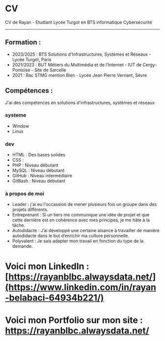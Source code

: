 # CV
CV de Rayan - Etudiant Lycée Turgot en BTS informatique Cybersécurité

<hr>

## Formation : 

- 2023/2025 : BTS Solutions d'Infrastructures, Systèmes et Réseaux - Lycée Turgot, Paris
- 2021/2023 :  BUT Métiers du Multimédia et de l’Internet - IUT de Cergy-Pontoise - Site de Sarcelle
- 2021 : Bac STMG mention Bien - Lycée Jean Pierre Vernant, Sèvre

## Compétences :
J'ai des compétences en solutions d'infrastructures, systèmes et réseaux

### systeme
- Window
- Linux
  
### dev
- HTML : Des bases solides 
- CSS : 
- PHP : Niveau débutant 
- MySQL : Niveau débutant
- GitHub : Niveau intermédiaire
- GitBash : Niveau débutant

### à propos de moi 
- Leader : j'ai eu l'occassion de mener plusieurs fois un groupe dans des projets différents.
- Entreprenant : Si un tiers me communique une idée de projet et que cette dernière est en cohérence avec mes principes, je me hâte à la tâche.
- Autodidacte : J’ai développé une certaine aisance à travailler de manière autodidacte dans le but d’enrichir ma culture personnelle.
- Polyvalent : Je sais adapter mon travail en fonction du type de la demande. 

# Voici mon LinkedIn : [https://rayanblbc.alwaysdata.net/](https://www.linkedin.com/in/rayan-belabaci-64934b221/)
# Voici mon Portfolio sur mon site : https://rayanblbc.alwaysdata.net/
